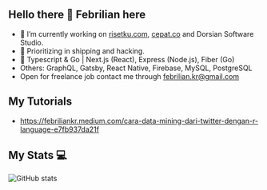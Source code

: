 ## Hello there 👋 Febrilian here

- 🔭 I’m currently working on [risetku.com](https://risetku.com), [cepat.co](https://cepat.co) and Dorsian Software Studio.
- 🌱 Prioritizing in shipping and hacking.
- 🚀 Typescript & Go | Next.js (React), Express (Node.js), Fiber (Go)
- Others: GraphQL, Gatsby, React Native, Firebase, MySQL, PostgreSQL
- Open for freelance job contact me through febrilian.kr@gmail.com

## My Tutorials
- https://febriliankr.medium.com/cara-data-mining-dari-twitter-dengan-r-language-e7fb937da21f

## My Stats 💻

![GitHub stats](https://github-readme-stats.vercel.app/api?username=febriliankr&show_icons=true&theme=tokyonight)

